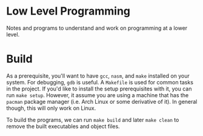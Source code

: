 # Low Level Programming

Notes and programs to understand and work on programming at a lower level.

# Build

As a prerequisite, you'll want to have `gcc`, `nasm`, and `make` installed
on your system. For debugging, `gdb` is useful. A `Makefile` is used for common
tasks in the project. If you'd like to install the setup prerequisites with it,
you can run `make setup`. However, it assume you are using a machine that has the
`pacman` package manager (i.e. Arch Linux or some derivative of it). In general though,
this will only work on Linux.

To build the programs, we can run `make build` and later `make clean` to remove
the built executables and object files.